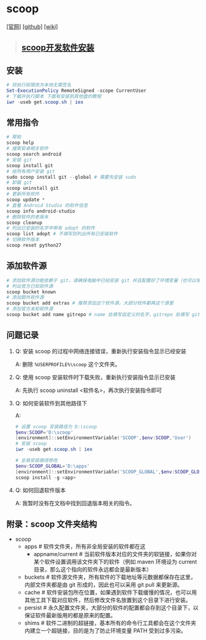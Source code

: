 # scoop

[[官网]](https://scoop.sh)    [[github]](https://github.com/lukesampson/scoop)    [[wiki]](https://github.com/lukesampson/scoop/wiki)

>## [scoop开发软件安装](scoop-software.md)

## 安装

```powershell
# 将执行权限改为本地无需签名
Set-ExecutionPolicy RemoteSigned -scope CurrentUser
# 下载并执行脚本 下面有安装到其他盘的教程
iwr -useb get.scoop.sh | iex
```

## 常用指令

```powershell
# 帮助
scoop help
# 搜索安卓相关软件
scoop search android
# 安装 git
scoop install git
# 给所有用户安装 git
sudo scoop install git --global # 需要先安装 sudo
# 卸载 git
scoop uninstall git
# 更新所有软件
scoop update *
# 查看 Android Studio 的软件信息
scoop info android-studio
# 删除软件的老版本
scoop cleanup
# 列出已安装的名字中带有 adopt 的软件
scoop list adopt # 不填写则列出所有已安装软件
# 切换软件版本
scoop reset python27
```

## 添加软件源

```powershell
# 添加软件源功能依赖于 git，请确保电脑中已经安装 git 并且配置好了环境变量（也可以使用 scoop 安装 git）
# 列出官方已知软件源
scoop bucket known
# 添加额外软件源
scoop bucket add extras # 推荐添加这个软件源，大部分软件都再这个源里
# 添加官方未知软件源
scoop bucket add name gitrepo # name 处填写自定义的名字，gitrepo 处填写 git 地址
```

## 问题记录

1. Q: 安装 scoop 的过程中网络连接错误，重新执行安装指令显示已经安装

   A: 删除 `%USERPROFILE%\scoop` 这个文件夹。

2. Q: 使用 scoop 安装软件时下载失败，重新执行安装指令显示已安装

   A: 先执行 scoop uninstall <软件名>，再次执行安装指令即可

3. Q: 如何安装软件到其他路径下

   A:

   ```powershell
   # 设置 scoop 安装路径为 D:\scoop
   $env:SCOOP='D:\scoop'
   [environment]::setEnvironmentVariable('SCOOP',$env:SCOOP,'User')
   # 安装 scoop
   iwr -useb get.scoop.sh | iex

   # 全局安装路径修改
   $env:SCOOP_GLOBAL='D:\apps'
   [environment]::setEnvironmentVariable('SCOOP_GLOBAL',$env:SCOOP_GLOBAL,'Machine')
   scoop install -g <app>
   ```

4. Q: 如何回退软件版本

   A: 我暂时没有在文档中找到回退版本相关的指令。

## 附录：scoop 文件夹结构

- scoop
  - apps # 软件文件夹，所有非全局安装的软件都在这
    - appname/current # 当前软件版本对应的文件夹的软链接，如果你对某个软件设置调用该文件夹下的软件（例如 maven 环境设为 current 目录，那么这个指向的软件永远都会是最新版本）
  - buckets # 软件源文件夹，所有软件的下载地址等元数据都保存在这里，内部文件夹都是由 git 形成的，因此也可以采用 git pull 来更新源。
  - cache # 软件安装包所在位置，如果遇到软件下载缓慢的情况，也可以用其他工具下载对应软件，然后修改文件名放置到这个目录下进行安装。
  - persist # 永久配置文件夹，大部分的软件的配置都会存到这个目录下，以保证软件最新版用的都是原来的配置。
  - shims # 软件二进制的超链接，基本所有的命令行工具都会在这个文件夹内建立一个超链接，目的是为了防止环境变量 PATH 受到过多污染。
